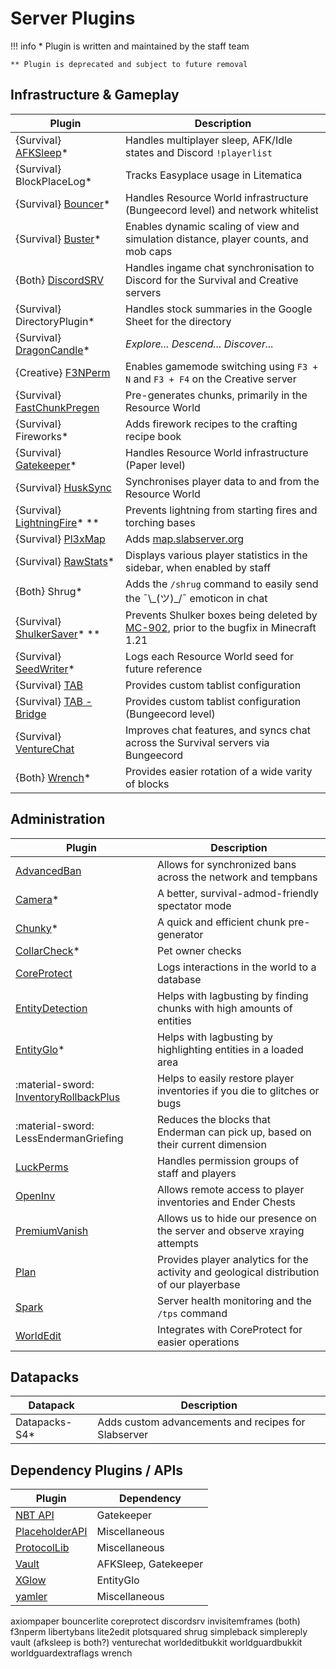 # Server Plugins

!!! info
    \* Plugin is written and maintained by the staff team

    ** Plugin is deprecated and subject to future removal

## Infrastructure & Gameplay

| Plugin | Description |
| - | - |
| {Survival} [AFKSleep](https://github.com/chrissamael/AfkSleep)* | Handles multiplayer sleep, AFK/Idle states and Discord `!playerlist` |
| {Survival} BlockPlaceLog* | Tracks Easyplace usage in Litematica |
| {Survival} [Bouncer](https://github.com/Slabserver/bouncer)* | Handles Resource World infrastructure (Bungeecord level) and network whitelist |
| {Survival} [Buster](https://github.com/Slabserver/Buster)* | Enables dynamic scaling of view and simulation distance, player counts, and mob caps |
| {Both} [DiscordSRV](https://www.spigotmc.org/resources/discordsrv.18494/) | Handles ingame chat synchronisation to Discord for the Survival and Creative servers|
| {Survival} DirectoryPlugin* | Handles stock summaries in the Google Sheet for the directory |
| {Survival} [DragonCandle](https://github.com/Slabserver/DragonCandle)* | _Explore... Descend... Discover..._ |
| {Creative} [F3NPerm](https://www.spigotmc.org/resources/f3nperm.46461/) | Enables gamemode switching using `F3 + N`  and `F3 + F4` on the Creative server
| {Survival} [FastChunkPregen](https://www.spigotmc.org/resources/fast-chunk-pregenerator.74429/) | Pre-generates chunks, primarily in the Resource World |
| {Survival} Fireworks* | Adds firework recipes to the crafting recipe book |
| {Survival} [Gatekeeper](https://github.com/Slabserver/Gatekeeper)* | Handles Resource World infrastructure (Paper level) |
| {Survival} [HuskSync](https://www.spigotmc.org/resources/husksync-sync-inventories-ender-chests-cross-server-advancements-map-art-stats-backups.97144/) | Synchronises player data to and from the Resource World |
| {Survival} [LightningFire](https://www.spigotmc.org/resources/lightning-fire.64389/)* ** | Prevents lightning from starting fires and torching bases |
| {Survival} [Pl3xMap](https://www.spigotmc.org/resources/pl3xmap.109697/) | Adds [map.slabserver.org](https://map.slabserver.org) |
| {Survival} [RawStats](https://github.com/GoldenDelicios/RawStats)* | Displays various player statistics in the sidebar, when enabled by staff |
| {Both} Shrug* | Adds the `/shrug` command to easily send the ¯\\\_(ツ)_/¯ emoticon in chat |
| {Survival} [ShulkerSaver](https://github.com/GoldenDelicios/ShulkerSaver)* ** | Prevents Shulker boxes being deleted by [MC-902](https://bugs.mojang.com/browse/MC-902), prior to the bugfix in Minecraft 1.21 |
| {Survival} [SeedWriter](https://github.com/GoldenDelicios/ShulkerSaver)* | Logs each Resource World seed for future reference |
| {Survival} [TAB](https://www.spigotmc.org/resources/tab-1-7-x-1-16-5-free-version.57806/) | Provides custom tablist configuration |
| {Survival} [TAB - Bridge](https://www.spigotmc.org/resources/tab-bridge.83966/) | Provides custom tablist configuration (Bungeecord level) |
| {Survival} [VentureChat](https://www.spigotmc.org/resources/venturechat.771/) | Improves chat features, and syncs chat across the Survival servers via Bungeecord |
| {Both} [Wrench](https://github.com/Slabserver/Wrench)* | Provides easier rotation of a wide varity of blocks |

## Administration

| Plugin | Description |
| - | - |
| [AdvancedBan](https://www.spigotmc.org/resources/advancedban.8695/) | Allows for synchronized bans across the network and tempbans |
| [Camera](https://github.com/GoldenDelicios/CameraPlugin)* | A better, survival-admod-friendly spectator mode |
| [Chunky](https://www.spigotmc.org/resources/chunky.81534/)* | A quick and efficient chunk pre-generator |
| [CollarCheck](https://github.com/GoldenDelicios/CollarCheck)* | Pet owner checks |
| [CoreProtect](https://www.spigotmc.org/resources/coreprotect.8631/) | Logs interactions in the world to a database |
| [EntityDetection](https://www.spigotmc.org/resources/entitydetection-tile-entity-support.20588) | Helps with lagbusting by finding chunks with high amounts of entities |
| [EntityGlo](https://github.com/Slabserver/EntityGlo)* | Helps with lagbusting by highlighting entities in a loaded area |
| :material-sword: [InventoryRollbackPlus](https://www.spigotmc.org/resources/inventory-rollback-plus-1-8-1-18-x.85811/) | Helps to easily restore player inventories if you die to glitches or bugs |
| :material-sword: LessEndermanGriefing| Reduces the blocks that Enderman can pick up, based on their current dimension |
| [LuckPerms](https://luckperms.net/) | Handles permission groups of staff and players |
| [OpenInv](https://dev.bukkit.org/projects/openinv) | Allows remote access to player inventories and Ender Chests |
| [PremiumVanish](https://www.spigotmc.org/resources/premiumvanish-stay-hidden-bungee-support.14404/) | Allows us to hide our presence on the server and observe xraying attempts |
| [Plan](https://www.spigotmc.org/resources/plan-player-analytics.32536/) | Provides player analytics for the activity and geological distribution of our playerbase |
[Spark](https://www.spigotmc.org/resources/spark.57242/) | Server health monitoring and the `/tps` command |
[WorldEdit](https://dev.bukkit.org/projects/worldedit) | Integrates with CoreProtect for easier operations |

## Datapacks

| Datapack | Description |
| - | - |
| Datapacks-S4* | Adds custom advancements and recipes for Slabserver |

## Dependency Plugins / APIs

| Plugin | Dependency |
| - | - |
| [NBT API](https://www.spigotmc.org/resources/nbt-api.7939/) | Gatekeeper
| [PlaceholderAPI](https://www.spigotmc.org/resources/placeholderapi.6245/) | Miscellaneous
| [ProtocolLib](https://www.spigotmc.org/resources/protocollib.1997/) | Miscellaneous
| [Vault](https://www.spigotmc.org/resources/vault.34315) | AFKSleep, Gatekeeper
| [XGlow](https://www.spigotmc.org/resources/xglow.85325/) | EntityGlo
| [yamler](https://www.spigotmc.org/resources/yamler.315/) | Miscellaneous


axiompaper
bouncerlite
coreprotect
discordsrv
invisitemframes (both)
f3nperm
libertybans
lite2edit
plotsquared
shrug
simpleback
simplereply
vault (afksleep is both?)
venturechat
worldeditbukkit
worldguardbukkit
worldguardextraflags
wrench